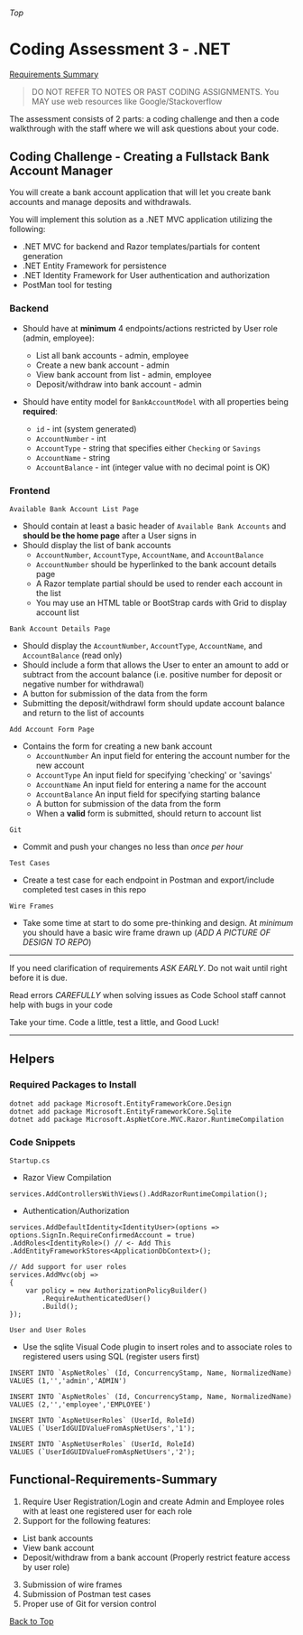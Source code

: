###### Top
# Coding Assessment 3 - .NET
[Requirements Summary](#Functional-Requirements-Summary)

> DO NOT REFER TO NOTES OR PAST CODING ASSIGNMENTS. You MAY use web resources like Google/Stackoverflow

The assessment consists of 2 parts: a coding challenge and then a code walkthrough with the staff where we will ask questions about your code.

## Coding Challenge - Creating a Fullstack Bank Account Manager
You will create a bank account application that will let you create bank accounts and manage deposits and withdrawals.

You will implement this solution as a .NET MVC application utilizing the following:
- .NET MVC for backend and Razor templates/partials for content generation
- .NET Entity Framework for persistence
- .NET Identity Framework for User authentication and authorization
- PostMan tool for testing

### Backend
- Should have at **minimum** 4 endpoints/actions restricted by User role (admin, employee):
  - List all bank accounts - admin, employee
  - Create a new bank account - admin
  - View bank account from list - admin, employee
  - Deposit/withdraw into bank account - admin

- Should have entity model for `BankAccountModel` with all properties being **required**:
  - `id` - int (system generated) 
  - `AccountNumber` - int
  - `AccountType` - string that specifies either `Checking` or `Savings`
  - `AccountName` - string
  - `AccountBalance` - int (integer value with no decimal point is OK)

### Frontend
  
`Available Bank Account List Page`
  - Should contain at least a basic header of `Available Bank Accounts` and **should be the home page** after a User signs in
  - Should display the list of bank accounts
    - `AccountNumber`, `AccountType`, `AccountName`, and `AccountBalance` 
    - `AccountNumber` should be hyperlinked to the bank account details page
    - A Razor template partial should be used to render each account in the list
    - You may use an HTML table or BootStrap cards with Grid to display account list
  
`Bank Account Details Page`
  - Should display the `AccountNumber`, `AccountType`, `AccountName`, and `AccountBalance` (read only)
  - Should include a form that allows the User to enter an amount to add or subtract from the account balance (i.e. positive number for deposit or negative number for withdrawal)
  - A button for submission of the data from the form
  - Submitting the deposit/withdrawl form should update account balance and return to the list of accounts

`Add Account Form Page`
- Contains the form for creating a new bank account
  - `AccountNumber` An input field for entering the account number for the new account
  - `AccountType` An input field for specifying 'checking' or 'savings'
  - `AccountName` An input field for entering a name for the account 
  - `AccountBalance` An input field for specifying starting balance
  - A button for submission of the data from the form
  - When a **valid** form is submitted, should return to account list
  
`Git`
- Commit and push your changes no less than *once per hour*

`Test Cases`
- Create a test case for each endpoint in Postman and export/include completed test cases in this repo
  
`Wire Frames`
- Take some time at start to do some pre-thinking and design. At *minimum* you should have a basic wire frame drawn up (*ADD A PICTURE OF DESIGN TO REPO*)
----------------------------------------------------------------------------------------------------
If you need clarification of requirements *ASK EARLY*. Do not wait until right before it is due.

Read errors *CAREFULLY* when solving issues as Code School staff cannot help with bugs in your code

Take your time. Code a little, test a little, and Good Luck!

----------------------------------------------------------------------------------------------------
## Helpers
### Required Packages to Install
```
dotnet add package Microsoft.EntityFrameworkCore.Design
dotnet add package Microsoft.EntityFrameworkCore.Sqlite
dotnet add package Microsoft.AspNetCore.MVC.Razor.RuntimeCompilation
```

### Code Snippets
`Startup.cs`
- Razor View Compilation
```
services.AddControllersWithViews().AddRazorRuntimeCompilation();
```

- Authentication/Authorization
```
services.AddDefaultIdentity<IdentityUser>(options => options.SignIn.RequireConfirmedAccount = true)
.AddRoles<IdentityRole>() // <- Add This 
.AddEntityFrameworkStores<ApplicationDbContext>();

// Add support for user roles
services.AddMvc(obj =>
{
	var policy = new AuthorizationPolicyBuilder()
		.RequireAuthenticatedUser()
		.Build();
});
```
`User and User Roles`
- Use the sqlite Visual Code plugin to insert roles and to associate roles to registered users using SQL (register users first)
```
INSERT INTO `AspNetRoles` (Id, ConcurrencyStamp, Name, NormalizedName) VALUES (1,'','admin','ADMIN')

INSERT INTO `AspNetRoles` (Id, ConcurrencyStamp, Name, NormalizedName) VALUES (2,'','employee','EMPLOYEE')

INSERT INTO `AspNetUserRoles` (UserId, RoleId)
VALUES (`UserIdGUIDValueFromAspNetUsers','1');

INSERT INTO `AspNetUserRoles` (UserId, RoleId)
VALUES (`UserIdGUIDValueFromAspNetUsers','2');

```
## Functional-Requirements-Summary
1. Require User Registration/Login and create Admin and Employee roles with at least one registered user for each role
2. Support for the following features:
  - List bank accounts
  - View bank account
  - Deposit/withdraw from a bank account (Properly restrict feature access by user role)
3. Submission of wire frames
4. Submission of Postman test cases
5. Proper use of Git for version control


[Back to Top](#Top)

